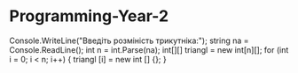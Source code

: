 # Programming-Year-2

Console.WriteLine("Введіть розміність трикутніка:");
            string na = Console.ReadLine();
            int n = int.Parse(na);
            int[][] triangl = new int[n][];
            for (int i = 0; i < n; i++)
            {
                triangl [i] = new int [] {};
            }
